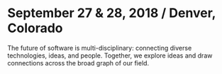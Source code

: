 # September 27 & 28, 2018 / Denver, Colorado

The future of software is multi-disciplinary: connecting diverse technologies,
ideas, and people. Together, we explore ideas and draw connections across the
broad graph of our field.
